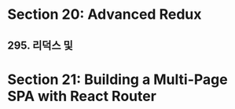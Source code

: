 # Section 20: Advanced Redux
## 295. 리덕스 및 
# Section 21: Building a Multi-Page SPA with React Router
